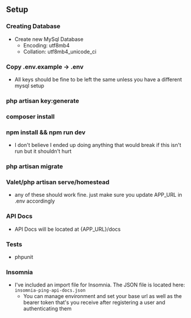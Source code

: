 ## Setup

### Creating Database

- Create new MySql Database
    - Encoding: utf8mb4
    - Collation: utf8mb4_unicode_ci


### Copy .env.example -> .env
- All keys should be fine to be left the same unless you have a different mysql setup

### php artisan key:generate
### composer install
### npm install && npm run dev
- I don't believe I ended up doing anything that would break if this isn't run but it shouldn't hurt  
### php artisan migrate
### Valet/php artisan serve/homestead
- any of these should work fine. just make sure you update APP_URL in .env accordingly

### API Docs

- API Docs will be located at {APP_URL}/docs

### Tests
- phpunit

### Insomnia
- I've included an import file for Insomnia. The JSON file is located here: `insomnia-ping-api-docs.json`
    - You can manage environment and set your base url as well as the bearer token that's you receive after registering a user and authenticating them
